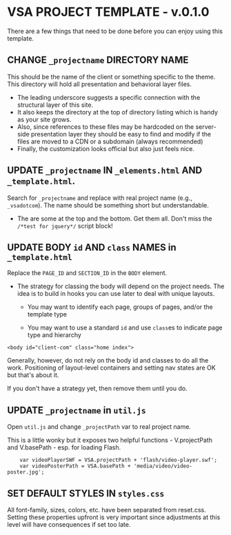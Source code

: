 VSA PROJECT TEMPLATE - v.0.1.0
===

There are a few things that need to be done before you can enjoy using this template.

CHANGE `_projectname` DIRECTORY NAME
---

This should be the name of the client or something specific to the theme. This directory will hold all presentation and behavioral layer files. 

* The leading underscore suggests a specific connection with the structural layer of this site. 
* It also keeps the directory at the top of directory listing which is handy as your site grows. 
* Also, since references to these files may be hardcoded on the server-side presentation layer they should be easy to find and modify if the files are  moved to a CDN or a subdomain (always recommended)
* Finally, the customization looks official but also just feels nice.


UPDATE `_projectname` IN `_elements.html` AND `_template.html`.
---

Search for `_projectname` and replace with real project name (e.g., `_vsadotcom`). The name should be something short but understandable.

* The are some at the top and the bottom. Get them all. Don't miss the `/*test for jquery*/` script block!

UPDATE BODY `id` AND `class` NAMES in `_template.html`
---

Replace the `PAGE_ID` and `SECTION_ID` in the `BODY` element.

* The strategy for classing the body will depend on the project needs. The idea is to build in hooks you can use later to deal with unique layouts.

  * You may want to identify each page, groups of pages, and/or the template type
		<body id="our-leadership" class="company article">
		
  * You may want to use a standard `id` and use `class`es to indicate page type and hierarchy
````
<body id="client-com" class="home index">
````
		
Generally, however, do not rely on the body id and classes to do all the work. Positioning of layout-level containers and setting nav states are OK but that's about it.

If you don't have a strategy yet, then remove them until you do.

UPDATE `_projectname` in `util.js`
---

Open `util.js` and change `_projectPath` var to real project name.

This is a little wonky but it exposes two helpful functions - V.projectPath and V.basePath - esp. for loading Flash.


````
	var videoPlayerSWF = VSA.projectPath + 'flash/video-player.swf';
	var videoPosterPath = VSA.basePath + 'media/video/video-poster.jpg';
````
	
SET DEFAULT STYLES IN `styles.css`
---

All font-family, sizes, colors, etc. have been separated from reset.css. Setting these properties upfront is very important since adjustments at this level will have consequences if set too late.
